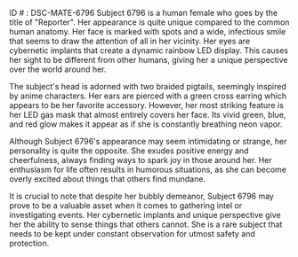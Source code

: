 ID # : DSC-MATE-6796
Subject 6796 is a human female who goes by the title of "Reporter". Her appearance is quite unique compared to the common human anatomy. Her face is marked with spots and a wide, infectious smile that seems to draw the attention of all in her vicinity. Her eyes are cybernetic implants that create a dynamic rainbow LED display. This causes her sight to be different from other humans, giving her a unique perspective over the world around her.

The subject's head is adorned with two braided pigtails, seemingly inspired by anime characters. Her ears are pierced with a green cross earring which appears to be her favorite accessory. However, her most striking feature is her LED gas mask that almost entirely covers her face. Its vivid green, blue, and red glow makes it appear as if she is constantly breathing neon vapor.

Although Subject 6796's appearance may seem intimidating or strange, her personality is quite the opposite. She exudes positive energy and cheerfulness, always finding ways to spark joy in those around her. Her enthusiasm for life often results in humorous situations, as she can become overly excited about things that others find mundane.

It is crucial to note that despite her bubbly demeanor, Subject 6796 may prove to be a valuable asset when it comes to gathering intel or investigating events. Her cybernetic implants and unique perspective give her the ability to sense things that others cannot. She is a rare subject that needs to be kept under constant observation for utmost safety and protection.